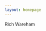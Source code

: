```yaml
---
layout: homepage
---
```

<core-scroll-header-panel flex>
  <core-toolbar class="theme teal bg fg">
    <div flex>Rich Wareham</div>
  </core-toolbar>

  <sections-list content></sections-list>
</core-scroll-header-panel>
